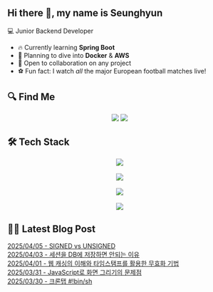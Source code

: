 

## Hi there 👋, my name is Seunghyun

💻 Junior Backend Developer

- 🔥 Currently learning **Spring Boot**
- 🌊 Planning to dive into **Docker** & **AWS**
- 🤝 Open to collaboration on any project
- ⚽ Fun fact: I watch *all* the major European football matches live!

## 🔍 Find Me

<p align="center">
  <a href="https://winn-dev.tistory.com/"><img src="https://img.shields.io/badge/Tech Blog-000000?style=for-the-badge&logo=tistory&logoColor=white&link=https://winn-dev.tistory.com/"/></a>
  <a href="mailto:tmdgus8779@gmail.com"><img src="https://img.shields.io/badge/Gmail-d14836?style=for-the-badge&logo=Gmail&logoColor=white&link=mailto:tmdgus8779@gmail.com"/></a>
</p>

## 🛠️ Tech Stack

<div align="center">
  <img src="https://go-skill-icons.vercel.app/api/icons?i=html,css,bootstrap,js,jquery" />
</div>
&nbsp;
<div align="center">
  <img src="https://go-skill-icons.vercel.app/api/icons?i=py,java,flask,spring,mysql" />
</div>
&nbsp;
<div align="center">
  <img src="https://skillicons.dev/icons?i=docker,git,github,ubuntu" />
</div>
&nbsp;
<div align="center">
  <img src="https://go-skill-icons.vercel.app/api/icons?i=dbeaver,eclipse,idea,vscode,vim" />
</div>

## ✍🏻 Latest Blog Post

[2025/04/05 - SIGNED vs UNSIGNED](https://winn-dev.tistory.com/entry/SIGNED-vs-UNSIGNED) <br/>
[2025/04/03 - 세션을 DB에 저장하면 안되는 이유](https://winn-dev.tistory.com/entry/%EC%84%B8%EC%85%98%EC%9D%84-DB%EC%97%90-%EC%A0%80%EC%9E%A5%ED%95%98%EB%A9%B4-%EC%95%88%EB%90%98%EB%8A%94-%EC%9D%B4%EC%9C%A0) <br/>
[2025/04/01 - 웹 캐싱의 이해와 타임스탬프를 활용한 무효화 기법](https://winn-dev.tistory.com/entry/%EC%9B%B9-%EC%BA%90%EC%8B%B1%EC%9D%98-%EC%9D%B4%ED%95%B4%EC%99%80-%ED%83%80%EC%9E%84%EC%8A%A4%ED%83%AC%ED%94%84%EB%A5%BC-%ED%99%9C%EC%9A%A9%ED%95%9C-%EB%AC%B4%ED%9A%A8%ED%99%94-%EA%B8%B0%EB%B2%95) <br/>
[2025/03/31 - JavaScript로 화면 그리기의 문제점](https://winn-dev.tistory.com/entry/JavaScript%EB%A1%9C-%ED%99%94%EB%A9%B4-%EA%B7%B8%EB%A6%AC%EA%B8%B0%EC%9D%98-%EB%AC%B8%EC%A0%9C%EC%A0%90) <br/>
[2025/03/30 - 크론탭 #!bin/sh](https://winn-dev.tistory.com/entry/%ED%81%AC%EB%A1%A0%ED%83%AD-binsh) <br/>
